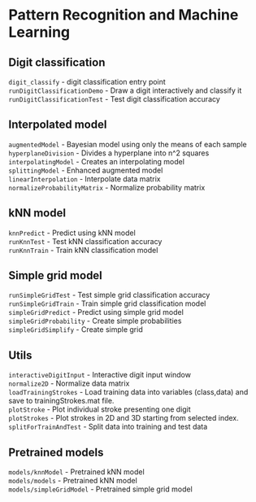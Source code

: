 # Pattern Recognition and Machine Learning  

## Digit classification  

`digit_classify` - digit classification entry point  
`runDigitClassificationDemo` - Draw a digit interactively and classify it  
`runDigitClassificationTest` - Test digit classification accuracy  

## Interpolated model

`augmentedModel` - Bayesian model using only the means of each sample  
`hyperplaneDivision` - Divides a hyperplane into n^2 squares  
`interpolatingModel` - Creates an interpolating model  
`splittingModel` - Enhanced augmented model  
`linearInterpolation` - Interpolate data matrix  
`normalizeProbabilityMatrix` - Normalize probability matrix  

## kNN model

`knnPredict` - Predict using kNN model  
`runKnnTest` - Test kNN classification accuracy  
`runKnnTrain` - Train kNN classification model  

## Simple grid model

`runSimpleGridTest` - Test simple grid classification accuracy  
`runSimpleGridTrain` - Train simple grid classification model  
`simpleGridPredict` - Predict using simple grid model  
`simpleGridProbability` - Create simple probabilities   
`simpleGridSimplify` - Create simple grid  

## Utils

`interactiveDigitInput` - Interactive digit input window  
`normalize2D` - Normalize data matrix   
`loadTrainingStrokes` - Load training data into variables (class,data) and save to trainingStrokes.mat file.  
`plotStroke` - Plot individual stroke presenting one digit  
`plotStrokes` - Plot strokes in 2D and 3D starting from selected index.  
`splitForTrainAndTest` - Split data into training and test data   

## Pretrained models

`models/knnModel` - Pretrained kNN model  
`models/models` - Pretrained kNN model  
`models/simpleGridModel` - Pretrained simple grid model  
